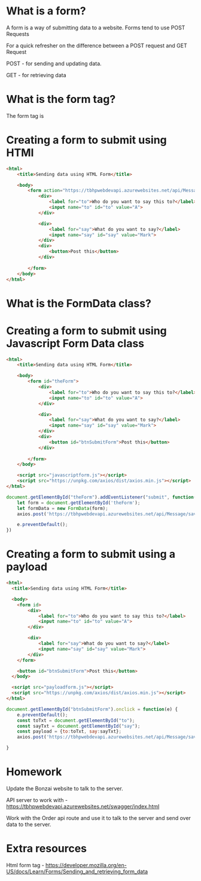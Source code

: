 # What is a form?

A form is a way of submitting data to a website. Forms tend to use POST Requests 

For a quick refresher on the difference between a POST request and GET Request

POST - for sending and updating data.

GET - for retrieving data

# What is the form tag?

The form tag is 

# Creating a form to submit using HTMl

```html
<html>
    <title>Sending data using HTML Form</title>

    <body>
        <form action="https://tbhpwebdevapi.azurewebsites.net/api/Message/save" method="POST">
            <div>
                <label for="to">Who do you want to say this to?</label>
                <input name="to" id="to" value="A">
            </div>

            <div>
                <label for="say">What do you want to say?</label>
                <input name="say" id="say" value="Mark">
            </div>
            <div>
                <button>Post this</button>
            </div>
            
        </form>
    </body>
</html>
```

# What is the FormData class?

# Creating a form to submit using Javascript Form Data class

```html
<html>
    <title>Sending data using HTML Form</title>

    <body>
        <form id="theForm">
            <div>
                <label for="to">Who do you want to say this to?</label>
                <input name="to" id="to" value="A">
            </div>

            <div>
                <label for="say">What do you want to say?</label>
                <input name="say" id="say" value="Mark">
            </div>
            <div>
                <button id="btnSubmitForm">Post this</button>
            </div>
            
        </form>
    </body>

    <script src="javascriptform.js"></script>
    <script src="https://unpkg.com/axios/dist/axios.min.js"></script>
</html>
```

```js
document.getElementById("theForm").addEventListener("submit", function(e) {
    let form = document.getElementById('theForm');
    let formData = new FormData(form);
    axios.post('https://tbhpwebdevapi.azurewebsites.net/api/Message/save', formData);

    e.preventDefault();
})
```

# Creating a form to submit using a payload

```html
<html>
  <title>Sending data using HTML Form</title>

  <body>
    <form id>
        <div>
            <label for="to">Who do you want to say this to?</label>
            <input name="to" id="to" value="A">
        </div>

        <div>
            <label for="say">What do you want to say?</label>
            <input name="say" id="say" value="Mark">
        </div>
    </form>

    <button id="btnSubmitForm">Post this</button>
  </body>

  <script src="payloadform.js"></script>
  <script src="https://unpkg.com/axios/dist/axios.min.js"></script>
</html>
```

```js
document.getElementById("btnSubmitForm").onclick = function(e) {
    e.preventDefault();
    const toTxt = document.getElementById("to");
    const sayTxt = document.getElementById("say");
    const payload = {to:toTxt, say:sayTxt};
    axios.post('https://tbhpwebdevapi.azurewebsites.net/api/Message/save', payload);

}
```

# Homework

Update the Bonzai website to talk to the server.

API server to work with -  https://tbhpwebdevapi.azurewebsites.net/swagger/index.html

Work with the Order api route and use it to talk to the server and send over data to the server.

# Extra resources 
Html form tag - https://developer.mozilla.org/en-US/docs/Learn/Forms/Sending_and_retrieving_form_data
